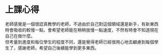 # 上課心得   
老師感覺是一個很認真教學的老師，不過由於自己對這個領域還是新手，有新東西時會吸收的較慢一點，會希望老師能在稍稍放慢一點速度，不然有時會不知道現在自己在做什麼。   
但考量到進度和每位學生的程度不同，還是覺得老師已經很用心地去顧慮到每個學生了，感謝老師，希望自己後續能學到更多東西。